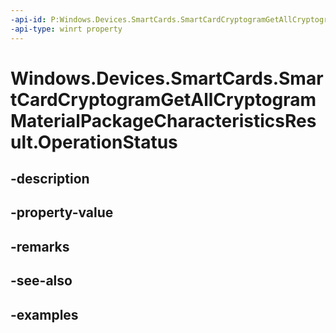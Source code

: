 ```yaml
---
-api-id: P:Windows.Devices.SmartCards.SmartCardCryptogramGetAllCryptogramMaterialPackageCharacteristicsResult.OperationStatus
-api-type: winrt property
---
```


<!-- Property syntax.
public SmartCardCryptogramGeneratorOperationStatus OperationStatus { get; }
-->

# Windows.Devices.SmartCards.SmartCardCryptogramGetAllCryptogramMaterialPackageCharacteristicsResult.OperationStatus

## -description

## -property-value

## -remarks

## -see-also

## -examples

